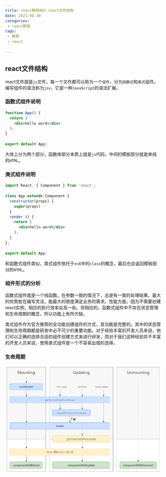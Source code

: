 ```yaml
---
title: react教程003-react文件结构
date: 2021-06-30
categories:
 - react教程
tags:
 - 教程
 - react

---
```


## react文件结构

react文件就是`js`文件，每一个文件都可以称为一个`组件`，分为`函数式`和`类式`组件。编写组件的语法称为`jsx`，它是一种`JavaScript`的语法扩展。

### 函数式组件说明
```jsx
function App() {
  return (
    <div>hello word</div>
  );
}

export default App;
```
大体上分为两个部分，函数体部分本质上就是`js`代码，中间的模板部分就是单纯的`HTML`。

### 类式组件说明

```jsx
import React, { Component } from 'react';

class App extends Component {
  constructor(props) {
    super(props)
  }
  render () {
    return (
      <div>hello word</div>
    );
  }
};

export default App;
```
和函数式组件类似，类式组件依托于`es6`中的`class`的概念，最后也会返回模板部分的`HTML`。

### 组件形式的分析
函数式组件就是一个纯函数。在参数一致的情况下，总是有一致的处理结果。最大的优势胜在编写灵活，能最大的限度满足业务的需求。性能方面，因为不需要创建react实例，相应的执行效率会高一些。但相应的，函数式组件中不存在状态管理和生命周期的概念，所以功能上有所欠缺。

类式组件作为官方推荐的全功能创建组件的方式，其功能是完整的。其中的状态管理和生命周期都是研发中必不可少的重要功能。对于经验丰富的开发人员来说，他们可以正确的选择合适的组件创建方式来进行研发，而对于我们这种经验并不丰富的开发人员来说，使用类式组件是一个不容易出错的选择。

### 生命周期
![class_003_01](./assets/class_003_01.png)
